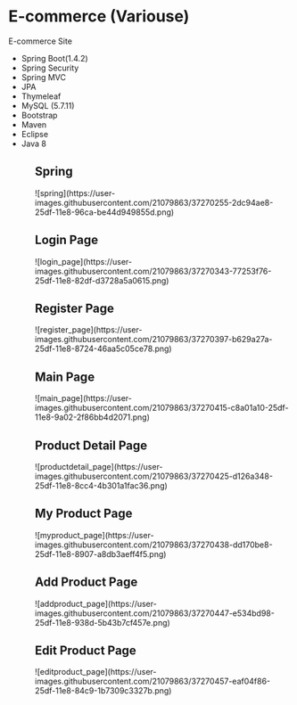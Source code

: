 # E-commerce (Variouse)
E-commerce Site
<br>
<ul>
  <li>Spring Boot(1.4.2)</li>
  <li>Spring Security</li>
  <li>Spring MVC</li>
  <li>JPA</li>
  <li>Thymeleaf</li>
  <li>MySQL (5.7.11)</li>
  <li>Bootstrap</li>
  <li>Maven</li>
  <li>Eclipse</li>
  <li>Java 8</li>
<ul>

<h2>Spring</h2>
![spring](https://user-images.githubusercontent.com/21079863/37270255-2dc94ae8-25df-11e8-96ca-be44d949855d.png)

<h2>Login Page</h2>
![login_page](https://user-images.githubusercontent.com/21079863/37270343-77253f76-25df-11e8-82df-d3728a5a0615.png)

<h2>Register Page</h2>
![register_page](https://user-images.githubusercontent.com/21079863/37270397-b629a27a-25df-11e8-8724-46aa5c05ce78.png)

<h2>Main Page</h2>
![main_page](https://user-images.githubusercontent.com/21079863/37270415-c8a01a10-25df-11e8-9a02-2f86bb4d2071.png)

<h2>Product Detail Page</h2>
![productdetail_page](https://user-images.githubusercontent.com/21079863/37270425-d126a348-25df-11e8-8cc4-4b301a1fac36.png)

<h2>My Product Page</h2>
![myproduct_page](https://user-images.githubusercontent.com/21079863/37270438-dd170be8-25df-11e8-8907-a8db3aeff4f5.png)

<h2>Add Product Page</h2>
![addproduct_page](https://user-images.githubusercontent.com/21079863/37270447-e534bd98-25df-11e8-938d-5b43b7cf457e.png)

<h2>Edit Product Page</h2>
![editproduct_page](https://user-images.githubusercontent.com/21079863/37270457-eaf04f86-25df-11e8-84c9-1b7309c3327b.png)
